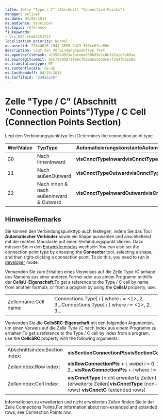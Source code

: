 ```yaml
---
title: Zelle "Type / C" (Abschnitt "Connection Points")
manager: soliver
ms.date: 03/09/2015
ms.audience: Developer
ms.topic: reference
f1_keywords:
- Vis_DSS.chm82251723
localization_priority: Normal
ms.assetid: 2264d026-2041-3855-2b23-553ce67ae69d
description: Legt den Verbindungspunkttyp fest.
ms.openlocfilehash: a73554d9f3a3bce6a039689d2c0b192a1c5b69aa
ms.sourcegitcommit: 8657170d071f9bcf680aba50b9c07f2a4fb82283
ms.translationtype: MT
ms.contentlocale: de-DE
ms.lasthandoff: 04/28/2019
ms.locfileid: "33415236"
---
```

# <a name="type--c-cell-connection-points-section"></a><span data-ttu-id="e0392-103">Zelle "Type / C" (Abschnitt "Connection Points")</span><span class="sxs-lookup"><span data-stu-id="e0392-103">Type / C Cell (Connection Points Section)</span></span>

<span data-ttu-id="e0392-104">Legt den Verbindungspunkttyp fest.</span><span class="sxs-lookup"><span data-stu-id="e0392-104">Determines the connection point type.</span></span>
  
|<span data-ttu-id="e0392-105">**Wert**</span><span class="sxs-lookup"><span data-stu-id="e0392-105">**Value**</span></span>|<span data-ttu-id="e0392-106">**Typ**</span><span class="sxs-lookup"><span data-stu-id="e0392-106">**Type**</span></span>|<span data-ttu-id="e0392-107">**Automatisierungskonstante**</span><span class="sxs-lookup"><span data-stu-id="e0392-107">**Automation constant**</span></span>|
|:-----|:-----|:-----|
|<span data-ttu-id="e0392-108">0</span><span class="sxs-lookup"><span data-stu-id="e0392-108">0</span></span>  <br/> |<span data-ttu-id="e0392-109">Nach innen</span><span class="sxs-lookup"><span data-stu-id="e0392-109">Inward</span></span>  <br/> |<span data-ttu-id="e0392-110">**visCnnctTypeInward**</span><span class="sxs-lookup"><span data-stu-id="e0392-110">**visCnnctTypeInward**</span></span> <br/> |
|<span data-ttu-id="e0392-111">1</span><span class="sxs-lookup"><span data-stu-id="e0392-111">1</span></span>  <br/> |<span data-ttu-id="e0392-112">Nach außen</span><span class="sxs-lookup"><span data-stu-id="e0392-112">Outward</span></span>  <br/> |<span data-ttu-id="e0392-113">**visCnnctTypeOutward**</span><span class="sxs-lookup"><span data-stu-id="e0392-113">**visCnnctTypeOutward**</span></span> <br/> |
|<span data-ttu-id="e0392-114">2</span><span class="sxs-lookup"><span data-stu-id="e0392-114">2</span></span>  <br/> |<span data-ttu-id="e0392-115">Nach innen &amp; nach außen</span><span class="sxs-lookup"><span data-stu-id="e0392-115">Inward &amp; Outward</span></span>  <br/> |<span data-ttu-id="e0392-116">**visCnnctTypeInwardOutward**</span><span class="sxs-lookup"><span data-stu-id="e0392-116">**visCnnctTypeInwardOutward**</span></span> <br/> |
   
## <a name="remarks"></a><span data-ttu-id="e0392-117">Hinweise</span><span class="sxs-lookup"><span data-stu-id="e0392-117">Remarks</span></span>

<span data-ttu-id="e0392-p101">Sie können den Verbindungspunkttyp auch festlegen, indem Sie das Tool **Automatischer Verbinder** sowie ein Shape auswählen und anschließend mit der rechten Maustaste auf einen Verbindungspunkt klicken. Dazu müssen Sie in den [Entwicklermodus](run-in-developer-mode-display-the-developer-tab.md) wechseln.</span><span class="sxs-lookup"><span data-stu-id="e0392-p101">You can also set the connection point type by choosing the **Connector** tool, selecting a shape, and then right-clicking a connection point. To do this, you need to run in [developer](run-in-developer-mode-display-the-developer-tab.md) mode.</span></span> 
  
<span data-ttu-id="e0392-120">Verwenden Sie zum Erhalten eines Verweises auf die Zelle Type /C anhand des Namens aus einer anderen Formel oder aus einem Programm mithilfe der **CellsU-Eigenschaft:**</span><span class="sxs-lookup"><span data-stu-id="e0392-120">To get a reference to the Type / C cell by name from another formula, or from a program by using the **CellsU** property, use:</span></span> 
  
|||
|:-----|:-----|
|<span data-ttu-id="e0392-121">Zellenname:</span><span class="sxs-lookup"><span data-stu-id="e0392-121">Cell name:</span></span>  <br/> |<span data-ttu-id="e0392-122">Connections.Type[  *i*  ] where  *i*  = <1>, 2, 3...</span><span class="sxs-lookup"><span data-stu-id="e0392-122">Connections.Type[  *i*  ]            where  *i*  = <1>, 2, 3...</span></span>  <br/> |
   
<span data-ttu-id="e0392-123">Verwenden Sie die **CellsSRC-Eigenschaft** mit den folgenden Argumenten, um einen Verweis auf die Zelle Type /C nach Index aus einem Programm zu erhalten:</span><span class="sxs-lookup"><span data-stu-id="e0392-123">To get a reference to the Type / C cell by index from a program, use the **CellsSRC** property with the following arguments:</span></span> 
  
|||
|:-----|:-----|
|<span data-ttu-id="e0392-124">Abschnittsindex:</span><span class="sxs-lookup"><span data-stu-id="e0392-124">Section index:</span></span>  <br/> |<span data-ttu-id="e0392-125">**visSectionConnectionPts**</span><span class="sxs-lookup"><span data-stu-id="e0392-125">**visSectionConnectionPts**</span></span> <br/> |
|<span data-ttu-id="e0392-126">Zeilenindex:</span><span class="sxs-lookup"><span data-stu-id="e0392-126">Row index:</span></span>  <br/> |<span data-ttu-id="e0392-127">**visRowConnectionPts**  +   *i,* *wobei i* = 0, 1, 2...</span><span class="sxs-lookup"><span data-stu-id="e0392-127">**visRowConnectionPts** +  *i*  where  *i*  = 0, 1, 2...</span></span>  <br/> |
|<span data-ttu-id="e0392-128">Zellenindex:</span><span class="sxs-lookup"><span data-stu-id="e0392-128">Cell index:</span></span>  <br/> |<span data-ttu-id="e0392-129">**visCnnctType** (nicht erweiterte Zeilen) **visCnnctC** (erweiterte Zeilen)</span><span class="sxs-lookup"><span data-stu-id="e0392-129">**visCnnctType** (non-extended rows) **visCnnctC** (extended rows)</span></span>  <br/> |
   
<span data-ttu-id="e0392-130">Informationen zu erweiterten und nicht erweiterten Zeilen finden Sie in der Zeile Connections Points.</span><span class="sxs-lookup"><span data-stu-id="e0392-130">For information about non-extended and extended rows, see Connection Points row.</span></span>
  

